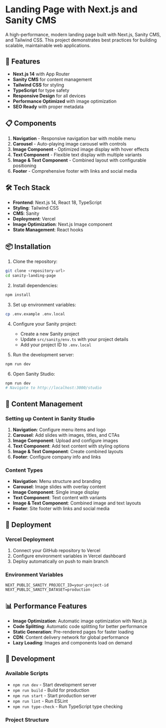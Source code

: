 # Landing Page with Next.js and Sanity CMS

A high-performance, modern landing page built with Next.js, Sanity CMS, and Tailwind CSS. This project demonstrates best practices for building scalable, maintainable web applications.

## 🤝 Features

- **Next.js 14** with App Router
- **Sanity CMS** for content management
- **Tailwind CSS** for styling
- **TypeScript** for type safety
- **Responsive Design** for all devices
- **Performance Optimized** with image optimization
- **SEO Ready** with proper metadata

## 📋 Components

1. **Navigation** - Responsive navigation bar with mobile menu
2. **Carousel** - Auto-playing image carousel with controls
3. **Image Component** - Optimized image display with hover effects
4. **Text Component** - Flexible text display with multiple variants
5. **Image & Text Component** - Combined layout with configurable positioning
6. **Footer** - Comprehensive footer with links and social media

## 🛠️ Tech Stack

- **Frontend**: Next.js 14, React 18, TypeScript
- **Styling**: Tailwind CSS
- **CMS**: Sanity
- **Deployment**: Vercel
- **Image Optimization**: Next.js Image component
- **State Management**: React hooks

## 📦 Installation

1. Clone the repository:
```bash
git clone <repository-url>
cd sanity-landing-page
```

2. Install dependencies:
```bash
npm install
```

3. Set up environment variables:
```bash
cp .env.example .env.local
```

4. Configure your Sanity project:
   - Create a new Sanity project
   - Update `src/sanity/env.ts` with your project details
   - Add your project ID to `.env.local`

5. Run the development server:
```bash
npm run dev
```

6. Open Sanity Studio:
```bash
npm run dev
# Navigate to http://localhost:3000/studio
```

## 🎨 Content Management

### Setting up Content in Sanity Studio

1. **Navigation**: Configure menu items and logo
2. **Carousel**: Add slides with images, titles, and CTAs
3. **Image Component**: Upload and configure images
4. **Text Component**: Add text content with styling options
5. **Image & Text Component**: Create combined layouts
6. **Footer**: Configure company info and links

### Content Types

- **Navigation**: Menu structure and branding
- **Carousel**: Image slides with overlay content
- **Image Component**: Single image display
- **Text Component**: Text content with variants
- **Image & Text Component**: Combined image and text layouts
- **Footer**: Site footer with links and social media

## 🚀 Deployment

### Vercel Deployment

1. Connect your GitHub repository to Vercel
2. Configure environment variables in Vercel dashboard
3. Deploy automatically on push to main branch

### Environment Variables

```env
NEXT_PUBLIC_SANITY_PROJECT_ID=your-project-id
NEXT_PUBLIC_SANITY_DATASET=production
```

## 📊 Performance Features

- **Image Optimization**: Automatic image optimization with Next.js
- **Code Splitting**: Automatic code splitting for better performance
- **Static Generation**: Pre-rendered pages for faster loading
- **CDN**: Content delivery network for global performance
- **Lazy Loading**: Images and components load on demand

## 🔧 Development

### Available Scripts

- `npm run dev` - Start development server
- `npm run build` - Build for production
- `npm run start` - Start production server
- `npm run lint` - Run ESLint
- `npm run type-check` - Run TypeScript type checking

### Project Structure

